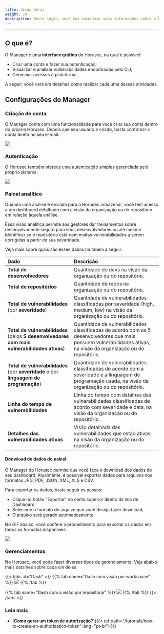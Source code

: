 ```yaml
---
title: Visão Geral
weight: 30
description: Nesta seção, você vai encontrar mais informações sobre o Manager do Horusec.
---
```


---

## O que é?

O Manager é uma **interface gráfica** do Horusec, na qual é possível:

* Criar uma conta e fazer sua autenticação; 
* Visualizar e analisar vulnerabilidades encontradas pelo CLI;
* Gerenciar acessos à plataforma. 

A seguir, você verá em detalhes como realizar cada uma dessas atividades.

## Configurações do Manager


### Criação de conta

O Manager conta com uma funcionalidade para você criar sua conta dentro do próprio Horusec. Depois que seu usuário é criado, basta confirmar a conta direto no seu e-mail. 

![](/docs/ptbr/web/services/manager/introduction/1-create-account.gif)

### Autenticação

O Horusec também oferece uma autenticação simples gerenciada pelo próprio sistema.

![](/docs/ptbr/web/services/manager/introduction/2-login-empty.png)

### Painel analítico

Quando uma análise é enviada para o Horusec armazenar, você tem acesso a um dashboard detalhado com a visão da organização ou do repositório em relação àquela análise. 

Essa visão analítica permite aos gestores dar treinamentos sobre desenvolvimento seguro para seus desenvolvedores ou até mesmo identificar se o repositório está com muitas vulnerabilidades a serem corrigidas a partir de sua severidade.

Veja mais sobre quais são esses dados na tabela a seguir:

| Dado | Descrição |
| :--- | :--- |
| **Total de desenvolvedores** | Quantidade de devs na visão da organização ou do repositório. |
| **Total de repositórios** | Quantidade de repos na organização ou do repositório. |
| **Total de vulnerabilidades**  \(por **severidade**\) | Quantidade de vulnerabilidades classificadas por severidade \(high, medium, low\) na visão da organização ou do repositório. |
| **Total de vulnerabilidades**  \(pelos **5 desenvolvedores com mais vulnerabilidades ativas**\) | Quantidade de vulnerabilidades classificadas de acordo com os 5 desenvolvedores que mais possuem vulnerabilidades ativas, na visão da organização ou do repositório. |
| **Total de vulnerabilidades** \(por **severidade** e por **linguagem de programação**\) | Quantidade de vulnerabilidades classificadas de acordo com a severidade e a linguagem de programação usada, na visão da organização ou do repositório. |
| **Linha do tempo de vulnerabilidades** | Linha do tempo com detalhes das vulnerabilidades classificadas de acordo com severidade e data, na visão da organização ou do repositório. |
| **Detalhes das vulnerabilidades ativas**  | Visão detalhada das vulnerabilidades que estão ativas, na visão da organização ou do repositório.  |

#### Donwload de dados do painel

O Manager do Horusec permite que você faça o download dos dados do seu dashboard. Atualmente, é possível exportar dados para arquivos nos formatos JPG, PDF, JSON, XML, XLS e CSV.  

Para exportar os dados, basta seguir os passos: 
- Clique no botão "Exportar" no canto superior direito da tela de Dashboard;
- Selecione o formato de arquivo que você deseja fazer download;
- O arquivo será gerado automaticamente. 

No GIF abaixo, você confere o procedimento para exportar os dados em todos os formatos disponíveis:

![](/docs/ptbr/web/services/manager/introduction//5-export-dashboardpt.gif)


### Gerenciamentos

No Horusec, você pode fazer diversos tipos de gerenciamento. Veja abaixo mais detalhes sobre cada um deles:

{{< tabs id="Dash" >}}
{{% tab name="Dash com visão por workspace" %}}
![](/docs/ptbr/web/services/manager/introduction/3-dashboard-organization.gif)
{{% /tab %}}

{{% tab name="Dash com a visão por repositório" %}}
![](/docs/ptbr/web/services/manager/introduction/4-dashboard-repository.gif)
{{% /tab %}}
{{< /tabs >}}

### Leia mais
- [**Como gerar um token de autorização?**]({{< ref path="/tutorials/how-to-create-an-authorization-token" lang="pt-br">}})